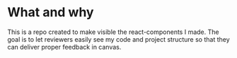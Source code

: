 # What and why
This is a repo created to make visible the react-components I made. The goal is to let reviewers easily see my code and project structure so that they can deliver proper feedback in canvas.
